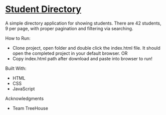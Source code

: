# [Student Directory](https://jackson-hagin-portfolio.herokuapp.com/projects/1)

A simple directory application for showing students. There are 42 students, 9 per page, with proper pagination and filtering via searching.

How to Run: 
 - Clone project, open folder and double click the index.html file. It should open the completed project in your default browser. 
    OR 
 - Copy index.html path after download and paste into browser to run!

Built With: 
 - HTML
 - CSS
 - JavaScript

Acknowledgments 
 - Team TreeHouse
